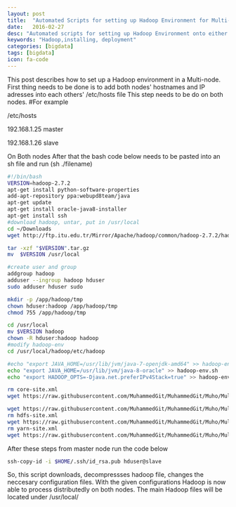 ```yaml
---
layout: post
title:  "Automated Scripts for setting up Hadoop Environment for Multi-node cluster"
date:   2016-02-27
desc: "Automated scripts for setting up Hadoop Environment onto either Single or Multi-node cluster."
keywords: "Hadoop,installing, deployment"
categories: [bigdata]
tags: [bigdata]
icon: fa-code
---
```


This post describes how to set up a Hadoop environment in a Multi-node.
First thing needs to be done is to add both nodes' hostnames and IP adresses into each others' /etc/hosts file
This step needs to be do on both nodes.
#For example

/etc/hosts

192.168.1.25 master

192.168.1.26 slave

On Both nodes
After that the bash code below needs to be pasted into an sh file and run (sh ./filename)

``` sh
#!/bin/bash
VERSION=hadoop-2.7.2
apt-get install python-software-properties
add-apt-repository ppa:webupd8team/java
apt-get update
apt-get install oracle-java8-installer
apt-get install ssh
#download hadoop, untar, put in /usr/local
cd ~/Downloads
wget http://ftp.itu.edu.tr/Mirror/Apache/hadoop/common/hadoop-2.7.2/hadoop-2.7.2.tar.gz

tar -xzf "$VERSION".tar.gz
mv  $VERSION /usr/local

#create user and group
addgroup hadoop
adduser --ingroup hadoop hduser
sudo adduser hduser sudo

mkdir -p /app/hadoop/tmp
chown hduser:hadoop /app/hadoop/tmp
chmod 755 /app/hadoop/tmp

cd /usr/local
mv $VERSION hadoop
chown -R hduser:hadoop hadoop
#modify hadoop-env
cd /usr/local/hadoop/etc/hadoop

#echo "export JAVA_HOME=/usr/lib/jvm/java-7-openjdk-amd64" >> hadoop-env.sh
echo "export JAVA_HOME=/usr/lib/jvm/java-8-oracle" >> hadoop-env.sh
echo "export HADOOP_OPTS=-Djava.net.preferIPv4Stack=true" >> hadoop-env.sh

rm core-site.xml
wget https://raw.githubusercontent.com/MuhammedGit/MuhammedGit/Muho/Multi-Node/conf/core-site.xml

wget https://raw.githubusercontent.com/MuhammedGit/MuhammedGit/Muho/Multi-Node/conf/mapred-site.xml
rm hdfs-site.xml
wget https://raw.githubusercontent.com/MuhammedGit/MuhammedGit/Muho/Multi-Node/conf/hdfs-site.xml
rm yarn-site.xml
wget https://raw.githubusercontent.com/MuhammedGit/MuhammedGit/Muho/Multi-Node/conf/yarn-site.xml

```

After these steps from master node run the code below
``` sh
ssh-copy-id -i $HOME/.ssh/id_rsa.pub hduser@slave
```

So, this script downloads, decompressses hadoop file, changes the neccesary configuration files.
With the given configurations Hadoop is now able to process distributedly on both nodes.
The main Hadoop files will be located under /usr/local/
